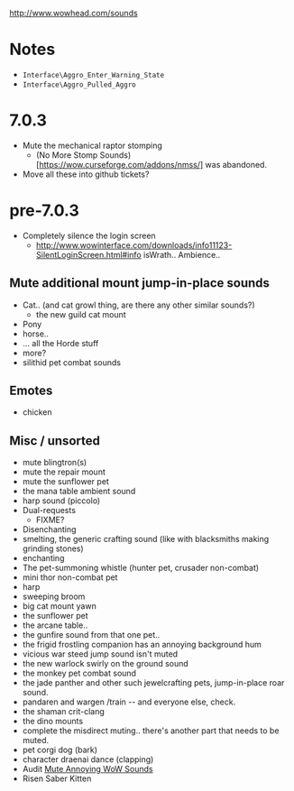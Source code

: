 http://www.wowhead.com/sounds

# Notes

- `Interface\Aggro_Enter_Warning_State`
- `Interface\Aggro_Pulled_Aggro`

# 7.0.3

- Mute the mechanical raptor stomping
  - (No More Stomp Sounds)[https://wow.curseforge.com/addons/nmss/] was abandoned.
- Move all these into github tickets?

# pre-7.0.3

- Completely silence the login screen
  -  http://www.wowinterface.com/downloads/info11123-SilentLoginScreen.html#info isWrath..
      Ambience\..

## Mute additional mount jump-in-place sounds

- Cat.. (and cat growl thing, are there any other similar sounds?)
  - the new guild cat mount
- Pony
- horse..
- ... all the Horde stuff
- more?
- silithid pet combat sounds

## Emotes

- chicken

## Misc / unsorted

- mute blingtron(s)
- mute the repair mount
- mute the sunflower pet
- the mana table ambient sound
- harp sound (piccolo)
- Dual-requests
  -  FIXME?
- Disenchanting
- smelting, the generic crafting sound (like with blacksmiths making grinding stones)
- enchanting
- The pet-summoning whistle (hunter pet, crusader non-combat)
- mini thor non-combat pet
- harp
- sweeping broom
- big cat mount yawn
- the sunflower pet
- the arcane table..
- the gunfire sound from that one pet..
- the frigid frostling companion has an annoying background hum
- vicious war steed jump sound isn't muted
- the new warlock swirly on the ground sound
- the monkey pet combat sound
- the jade panther and other such jewelcrafting pets, jump-in-place roar sound.
- pandaren and wargen /train  -- and everyone else, check.
- the shaman crit-clang
- the dino mounts
- complete the misdirect muting.. there's another part that needs to be muted.
- pet corgi dog (bark)
- character draenai dance (clapping)
- Audit [Mute Annoying WoW Sounds](https://wow.curseforge.com/projects/29869)
- Risen Saber Kitten

